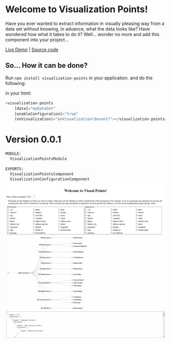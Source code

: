 # Welcome to Visualization Points!

Have you ever wanted to extract information in visually pleasing way from a data set without knowing, in advance, what the data looks like? 
Have wondered how what it takes to do it? Well... wonder no more and add this component into your project... 

[Live Demo](https://visualization-pints.stackblitz.io) | [Source code](https://github.com/msalehisedeh/visualization-points)

## So... How it can be done?

Run `npm install visualization-points` in your application. and do the following:

in your html:
```javascript
<visualization-points
	[data]="myDataSet"
  	[enableConfiguration]="true"
	(onVisualization)="onVisualization($event)"></visualization-points>
```

# Version 0.0.1

```
MODULE:
  VisualizationPointsModule

EXPORTS:
  VisualizationPointsComponent
  VisualizationConfigurationComponent

```

![alt text](https://raw.githubusercontent.com/msalehisedeh/visualization-points/master/sample.png  "What you would see when a visualization points is used")
